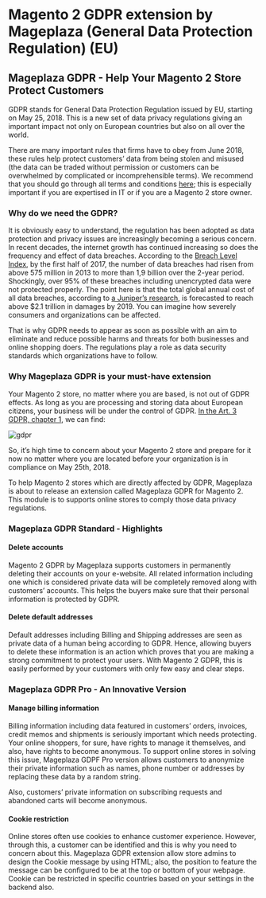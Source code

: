 # Magento 2 GDPR extension by Mageplaza (General Data Protection Regulation) (EU)

## Mageplaza GDPR - Help Your Magento 2 Store Protect Customers
GDPR stands for General Data Protection Regulation issued by EU, starting on May 25, 2018. This is a new set of data privacy regulations giving an important impact not only on European countries but also on all over the world.

There are many important rules that firms have to obey from June 2018, these rules help protect customers’ data from being stolen and misused (the data can be traded without permission or customers can be overwhelmed by complicated or incomprehensible terms). We recommend that you should go through all terms and conditions [here](https://www.eugdpr.org/); this is especially important if you are expertised in IT or if you are a Magento 2 store owner.

### Why do we need the GDPR?
It is obviously easy to understand, the regulation has been adopted as data protection and privacy issues are increasingly becoming a serious concern. In recent decades, the internet growth has continued increasing so does the frequency and effect of data breaches. According to the [Breach Level Index](https://breachlevelindex.com/assets/Breach-Level-Index-Report-H1-2017-Gemalto.pdf), by the first half of 2017, the number of data breaches had risen from above 575 million in 2013 to more than 1,9 billion over the 2-year period. Shockingly, over 95% of these breaches including unencrypted data were not protected properly. The point here is that the total global annual cost of all data breaches, according to [a Juniper’s research](https://www.juniperresearch.com/press/press-releases/cybercrime-cost-businesses-over-2trillion), is forecasted to reach above $2.1 trillion in damages by 2019. You can imagine how severely consumers and organizations can be affected.

That is why GDPR needs to appear as soon as possible with an aim to eliminate and reduce possible harms and threats for both businesses and online shopping doers. The regulations play a role as data security standards which organizations have to follow. 

### Why Mageplaza GDPR is your must-have extension
Your Magento 2 store, no matter where you are based, is not out of GDPR effects. As long as you are processing and storing data about European citizens, your business will be under the control of GDPR. [In the Art. 3 GDPR, chapter 1](https://gdpr-info.eu/art-3-gdpr/), we can find: 

![gdpr](https://i.imgur.com/9tp5P7q.png)

So, it’s high time to concern about your Magento 2 store and prepare for it now no matter where you are located before your organization is in compliance on May 25th, 2018.

To help Magento 2 stores which are directly affected by GDPR, Mageplaza is about to release an extension called Mageplaza GDPR for Magento 2. This module is to supports online stores to comply those data privacy regulations.

### Mageplaza GDPR Standard - Highlights
#### Delete accounts
Magento 2 GDPR by Mageplaza supports customers in permanently deleting their accounts on your e-website. All related information including one which is considered private data will be completely removed along with customers’ accounts. This helps the buyers make sure that their personal information is protected by GDPR.

#### Delete default addresses
Default addresses including Billing and Shipping addresses are seen as private data of a human being according to GDPR. Hence, allowing buyers to delete these information is an action which proves that you are making a strong commitment to protect your users. With Magento 2 GDPR, this is easily performed by your customers with only few easy and clear steps.

### Mageplaza GDPR Pro - An Innovative Version
#### Manage billing information
Billing information including data featured in customers’ orders, invoices, credit memos and shipments is seriously important which needs protecting. Your online shoppers, for sure, have rights to manage it themselves, and also, have rights to become anonymous. To support online stores in solving this issue, Mageplaza GDPF Pro version allows customers to anonymize their private information such as names, phone number or addresses by replacing these data by a random string.

Also, customers’ private information on subscribing requests and abandoned carts will become anonymous.  

#### Cookie restriction
Online stores often use cookies to enhance customer experience. However, through this, a customer can be identified and this is why you need to concern about this. Mageplaza GDPR extension allow store admins to design the Cookie message by using HTML; also, the position to feature the message can be configured to be at the top or bottom of your webpage. Cookie can be restricted in specific countries based on your settings in the backend also.
